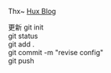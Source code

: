 Thx~
[Hux Blog](https://huangxuan.me)

更新
git init  
git status   
git add .  
git commit -m "revise config"  
git push  